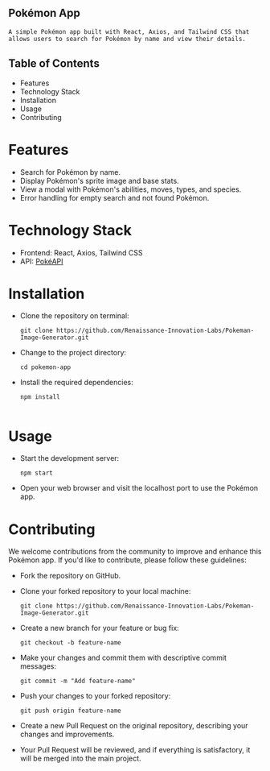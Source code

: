 ## Pokémon App

    A simple Pokémon app built with React, Axios, and Tailwind CSS that allows users to search for Pokémon by name and view their details.



## Table of Contents
* Features
* Technology Stack
* Installation
* Usage
* Contributing

# Features
- Search for Pokémon by name.
- Display Pokémon's sprite image and base stats.
- View a modal with Pokémon's abilities, moves, types, and species.
- Error handling for empty search and not found Pokémon.

# Technology Stack
- Frontend: React, Axios, Tailwind CSS
- API: [PokéAPI](https://pokeapi.co/)


# Installation
- Clone the repository on terminal:
    ```
    git clone https://github.com/Renaissance-Innovation-Labs/Pokeman-Image-Generator.git 
    
- Change to the project directory:
    ```
    cd pokemon-app
    
- Install the required dependencies:
    ```
    npm install


# Usage
- Start the development server:
    ```
    npm start

- Open your web browser and visit the localhost port to use the Pokémon app.

# Contributing
   We welcome contributions from the community to improve and enhance this Pokémon app. If you'd like to contribute, please follow these guidelines:

- Fork the repository on GitHub.

- Clone your forked repository to your local machine:
    ```
    git clone https://github.com/Renaissance-Innovation-Labs/Pokeman-Image-Generator.git

- Create a new branch for your feature or bug fix:
    ```
    git checkout -b feature-name

- Make your changes and commit them with descriptive commit messages:
    ```
    git commit -m "Add feature-name"

- Push your changes to your forked repository:
    ```
    git push origin feature-name

- Create a new Pull Request on the original repository, describing your changes and improvements.

- Your Pull Request will be reviewed, and if everything is satisfactory, it will be merged into the main project.
